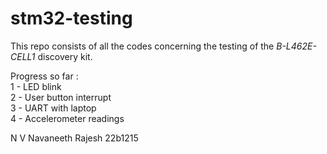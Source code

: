 # stm32-testing

This repo consists of all the codes concerning the testing of the _B-L462E-CELL1_ discovery kit.

Progress so far : <br>
1 - LED blink <br>
2 - User button interrupt <br>
3 - UART with laptop <br>
4 - Accelerometer readings <br>

N V Navaneeth Rajesh
22b1215
